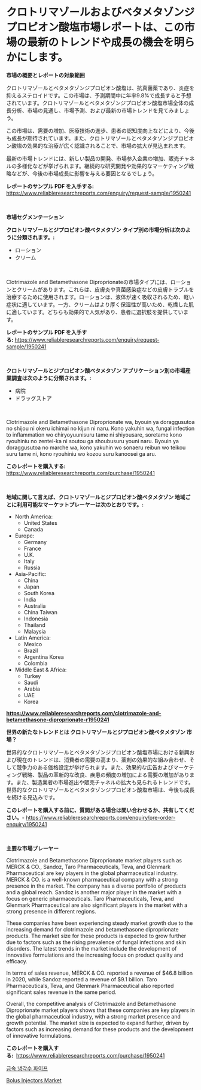 <p><h1>クロトリマゾールおよびベタメタゾンジプロピオン酸塩市場レポートは、この市場の最新のトレンドや成長の機会を明らかにします。</h1></p><p><strong>市場の概要とレポートの対象範囲</strong></p>
<p><p>クロトリマゾールとベタメタゾンジプロピオン酸塩は、抗真菌薬であり、炎症を抑えるステロイドです。この市場は、予測期間中に年率9.8%で成長すると予想されています。クロトリマゾールとベタメタゾンジプロピオン酸塩市場全体の成長分析、市場の見通し、市場予測、および最新の市場トレンドを見てみましょう。</p><p>この市場は、需要の増加、医療技術の進歩、患者の認知度向上などにより、今後も成長が期待されています。また、クロトリマゾールとベタメタゾンジプロピオン酸塩の効果的な治療が広く認識されることで、市場の拡大が見込まれます。</p><p>最新の市場トレンドには、新しい製品の開発、市場参入企業の増加、販売チャネルの多様化などが挙げられます。継続的な研究開発や効果的なマーケティング戦略などが、今後の市場成長に影響を与える要因となるでしょう。</p></p>
<p><strong>レポートのサンプル PDF を入手する:</strong> <a href="https://www.reliableresearchreports.com/enquiry/request-sample/1950241">https://www.reliableresearchreports.com/enquiry/request-sample/1950241</a></p>
<p>&nbsp;</p>
<p><strong>市場セグメンテーション</strong></p>
<p><strong>クロトリマゾールとジプロピオン酸ベタメタゾン タイプ別の市場分析は次のように分類されます。:</strong></p>
<p><ul><li>ローション</li><li>クリーム</li></ul></p>
<p>&nbsp;</p>
<p><p>Clotrimazole and Betamethasone Diproprionateの市場タイプには、ローションとクリームがあります。これらは、皮膚炎や真菌感染症などの皮膚トラブルを治療するために使用されます。ローションは、液体が速く吸収されるため、軽い症状に適しています。一方、クリームはより厚く保湿性が高いため、乾燥した肌に適しています。どちらも効果的で人気があり、患者に選択肢を提供しています。</p></p>
<p><strong>レポートのサンプル PDF を入手する:</strong>&nbsp;<a href="https://www.reliableresearchreports.com/enquiry/request-sample/1950241">https://www.reliableresearchreports.com/enquiry/request-sample/1950241</a></p>
<p>&nbsp;</p>
<p><strong> クロトリマゾールとジプロピオン酸ベタメタゾン アプリケーション別の市場産業調査は次のように分類されます。:</strong></p>
<p><ul><li>病院</li><li>ドラッグストア</li></ul></p>
<p>&nbsp;</p>
<p><p>Clotrimazole and Betamethasone Diproprionate wa, byouin ya doraggusutoa no shijou ni okeru ichimai no kijun ni naru. Kono yakuhin wa, fungal infection to inflammation wo chiryoyuunisuru tame ni shiyousare, soretame kono ryouhiniu no zentei-ka ni soutou ga shoubusuru youni naru. Byouin ya doraggusutoa no marche wa, kono yakuhin wo sonaeru reibun wo teikou suru tame ni, kono ryouhiniu wo kozou suru kanoosei ga aru.</p></p>
<p><strong>このレポートを購入する:</strong>&nbsp; <a href="https://www.reliableresearchreports.com/purchase/1950241">https://www.reliableresearchreports.com/purchase/1950241</a></p>
<p>&nbsp;</p>
<p><strong>地域に関して言えば、クロトリマゾールとジプロピオン酸ベタメタゾン 地域ごとに利用可能なマーケットプレーヤーは次のとおりです。:</strong></p>
<p><ul>
    <li>
        North America:
        <ul>
            <li>United States</li>
            <li>Canada</li>
        </ul>
    </li>
    <li>
        Europe:
        <ul>
            <li>Germany</li>
            <li>France</li>
            <li>U.K.</li>
            <li>Italy</li>
            <li>Russia</li>
        </ul>
    </li>
    <li>
        Asia-Pacific:
        <ul>
            <li>China</li>
            <li>Japan</li>
            <li>South Korea</li>
            <li>India</li>
            <li>Australia</li>
            <li>China Taiwan</li>
            <li>Indonesia</li>
            <li>Thailand</li>
            <li>Malaysia</li>
        </ul>
    </li>
    <li>
        Latin America:
        <ul>
            <li>Mexico</li>
            <li>Brazil</li>
            <li>Argentina Korea</li>
            <li>Colombia</li>
        </ul>
    </li>
    <li>
        Middle East & Africa:
        <ul>
            <li>Turkey</li>
            <li>Saudi</li>
            <li>Arabia</li>
            <li>UAE</li>
            <li>Korea</li>
        </ul>
    </li>
    </ul></p>
<p><strong><a href="https://www.reliableresearchreports.com/clotrimazole-and-betamethasone-diproprionate-r1950241">https://www.reliableresearchreports.com/clotrimazole-and-betamethasone-diproprionate-r1950241</a></strong>&nbsp;</p>
<p><strong>世界の新たなトレンドとは クロトリマゾールとジプロピオン酸ベタメタゾン 市場？</strong></p>
<p><p>世界的なクロトリマゾールとベタメタゾンジプロピオン酸塩市場における新興および現在のトレンドは、消費者の需要の高まり、薬剤の効果的な組み合わせ、そして競争力のある価格設定が挙げられます。また、効果的な広告およびマーケティング戦略、製品の革新的な改良、疾患の頻度の増加による需要の増加があります。また、製造業者の市場進出や販売チャネルの拡大も見られるトレンドです。世界的なクロトリマゾールとベタメタゾンジプロピオン酸塩市場は、今後も成長を続ける見込みです。</p></p>
<p><strong>このレポートを購入する前に、質問がある場合は問い合わせるか、共有してください。</strong>- <a href="https://www.reliableresearchreports.com/enquiry/pre-order-enquiry/1950241">https://www.reliableresearchreports.com/enquiry/pre-order-enquiry/1950241</a></p>
<p>&nbsp;</p>
<p><strong>主要な市場プレーヤー</strong></p>
<p><p>Clotrimazole and Betamethasone Diproprionate market players such as MERCK & CO., Sandoz, Taro Pharmaceuticals, Teva, and Glenmark Pharmaceutical are key players in the global pharmaceutical industry. MERCK & CO. is a well-known pharmaceutical company with a strong presence in the market. The company has a diverse portfolio of products and a global reach. Sandoz is another major player in the market with a focus on generic pharmaceuticals. Taro Pharmaceuticals, Teva, and Glenmark Pharmaceutical are also significant players in the market with a strong presence in different regions.</p><p>These companies have been experiencing steady market growth due to the increasing demand for clotrimazole and betamethasone diproprionate products. The market size for these products is expected to grow further due to factors such as the rising prevalence of fungal infections and skin disorders. The latest trends in the market include the development of innovative formulations and the increasing focus on product quality and efficacy.</p><p>In terms of sales revenue, MERCK & CO. reported a revenue of $46.8 billion in 2020, while Sandoz reported a revenue of $9.1 billion. Taro Pharmaceuticals, Teva, and Glenmark Pharmaceutical also reported significant sales revenue in the same period.</p><p>Overall, the competitive analysis of Clotrimazole and Betamethasone Diproprionate market players shows that these companies are key players in the global pharmaceutical industry, with a strong market presence and growth potential. The market size is expected to expand further, driven by factors such as increasing demand for these products and the development of innovative formulations.</p></p>
<p><strong>このレポートを購入する:</strong>&nbsp;&nbsp;<a href="https://www.reliableresearchreports.com/purchase/1950241">https://www.reliableresearchreports.com/purchase/1950241</a></p>
<p><p><a href="https://github.com/rsg307664904/Market-Research-Report-List-1/blob/main/937745821036.md">금속 냉각수 파이프</a></p><p><a href="https://github.com/AKSHATREPORTPRIME/Market-Research-Report-List-4/blob/main/bolus-injectors-market.md">Bolus Injectors Market</a></p></p>